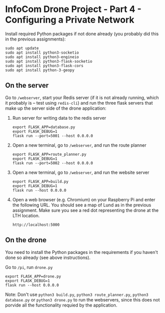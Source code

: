 # InfoCom Drone Project - Part 4 - Configuring a Private Network
Install required Python packages if not done already (you probably did this in the previous assignments):
```
sudo apt update
sudo apt install python3-socketio
sudo apt install python3-engineio
sudo apt install python3-flask-socketio
sudo apt install python3-flask-cors
sudo apt install python-3-geopy
```

## On the server

Go to `/webserver`, start your Redis server (if it is not already running, which it probably is – test using `redis-cli`) and run the three flask servers that make up the server side of the drone application:

1. Run server for writing data to the redis server
    ```
    export FLASK_APP=database.py
    export FLASK_DEBUG=1
    flask run --port=5001 --host 0.0.0.0
    ```
2. Open a new terminal, go to `/webserver`, and run the route planner
    ```
    export FLASK_APP=route_planner.py
    export FLASK_DEBUG=1
    flask run --port=5002 --host 0.0.0.0
    ```

3. Open a new terminal, go to `/webserver`,  and run the website server
    ```
    export FLASK_APP=build.py
    export FLASK_DEBUG=1
    flask run --host 0.0.0.0
    ```

4.  Open a web browser (e.g. Chromium) on your Raspberry Pi and enter the following URL. You should see a map of Lund as in the previous assignment. Make sure you see a red dot representing the drone at the LTH location.

    ```
    http://localhost:5000
    ```


## On the drone

You need to install the Python packages in the requirements if you haven't done so already (see above instructions). 

Go to `/pi`, run `drone.py`
```
export FLASK_APP=drone.py
export FLASK_DEBUG=1
flask run --host 0.0.0.0
```


Note: Don't use `python3 build.py`, `python3 route_planner.py`, `python3 database.py` or `python3 drone.py` to run the webservers, since this does not porvide all the functionality requied by the application.

